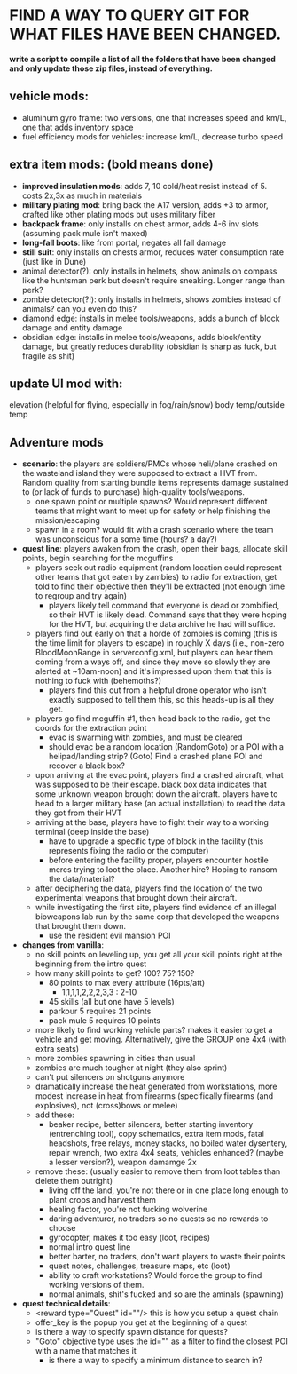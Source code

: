 # FIND A WAY TO QUERY GIT FOR WHAT FILES HAVE BEEN CHANGED.
**write a script to compile a list of all the folders that have been changed and only update those zip files, instead of everything.**

## vehicle mods:
- aluminum gyro frame: two versions, one that increases speed and km/L, one that adds inventory space
- fuel efficiency mods for vehicles: increase km/L, decrease turbo speed

## extra item mods: (bold means done)
- **improved insulation mods**: adds 7, 10 cold/heat resist instead of 5. costs 2x,3x as much in materials
- **military plating mod**: bring back the A17 version, adds +3 to armor, crafted like other plating mods but uses military fiber
- **backpack frame**: only installs on chest armor, adds 4-6 inv slots (assuming pack mule isn't maxed)
- **long-fall boots**: like from portal, negates all fall damage
- **still suit**: only installs on chests armor, reduces water consumption rate (just like in Dune)
- animal detector(?): only installs in helmets, show animals on compass like the huntsman perk but doesn't require sneaking. Longer range than perk?
- zombie detector(?!): only installs in helmets, shows zombies instead of animals? can you even do this?
- diamond edge: installs in melee tools/weapons, adds a bunch of block damage and entity damage
- obsidian edge: installs in melee tools/weapons, adds block/entity damage, but greatly reduces durability (obsidian is sharp as fuck, but fragile as shit)

## update UI mod with:
elevation (helpful for flying, especially in fog/rain/snow)
body temp/outside temp

## Adventure mods
- **scenario**: the players are soldiers/PMCs whose heli/plane crashed on the wasteland island they were supposed to extract a HVT from. Random quality from starting bundle items represents damage sustained to (or lack of funds to purchase) high-quality tools/weapons. 
    - one spawn point or multiple spawns? Would represent different teams that might want to meet up for safety or help finishing the mission/escaping
    - spawn in a room? would fit with a crash scenario where the team was unconscious for a some time (hours? a day?)
- **quest line**: players awaken from the crash, open their bags, allocate skill points, begin searching for the mcguffins
    - players seek out radio equipment (random location could represent other teams that got eaten by zambies) to radio for extraction, get told to find their objective then they'll be extracted (not enough time to regroup and try again)
        - players likely tell command that everyone is dead or zombified, so their HVT is likely dead. Command says that they were hoping for the HVT, but acquiring the data archive he had will suffice.
    - players find out early on that a horde of zombies is coming (this is the time limit for players to escape) in roughly X days (i.e., non-zero BloodMoonRange in serverconfig.xml, but players can hear them coming from a ways off, and since they move so slowly they are alerted at ~10am-noon) and it's impressed upon them that this is nothing to fuck with (behemoths?)
        - players find this out from a helpful drone operator who isn't exactly supposed to tell them this, so this heads-up is all they get.
    - players go find mcguffin #1, then head back to the radio, get the coords for the extraction point
        - evac is swarming with zombies, and must be cleared
        - should evac be a random location (RandomGoto) or a POI with a helipad/landing strip? (Goto) Find a crashed plane POI and recover a black box?
    - upon arriving at the evac point, players find a crashed aircraft, what was supposed to be their escape. black box data indicates that some unknown weapon brought down the aircraft. players have to head to a larger military base (an actual installation) to read the data they got from their HVT
    - arriving at the base, players have to fight their way to a working terminal (deep inside the base)
        - have to upgrade a specific type of block in the facility (this represents fixing the radio or the computer)
        - before entering the facility proper, players encounter hostile mercs trying to loot the place. Another hire? Hoping to ransom the data/material?
    - after deciphering the data, players find the location of the two experimental weapons that brought down their aircraft. 
    - while investigating the first site, players find evidence of an illegal bioweapons lab run by the same corp that developed the weapons that brought them down.
        - use the resident evil mansion POI
- **changes from vanilla**:
    - no skill points on leveling up, you get all your skill points right at the beginning from the intro quest
    - how many skill points to get? 100? 75? 150?
        - 80 points to max every attribute (16pts/att)
            - 1,1,1,1,2,2,2,3,3 : 2-10
        - 45 skills (all but one have 5 levels)
        - parkour 5 requires 21 points
        - pack mule 5 requires 10 points
    - more likely to find working vehicle parts? makes it easier to get a vehicle and get moving. Alternatively, give the GROUP one 4x4 (with extra seats)
    - more zombies spawning in cities than usual
    - zombies are much tougher at night (they also sprint)
    - can't put silencers on shotguns anymore
    - dramatically increase the heat generated from workstations, more modest increase in heat from firearms (specifically firearms (and explosives), not (cross)bows or melee)
    - add these:
        - beaker recipe, better silencers, better starting inventory (entrenching tool), copy schematics, extra item mods, fatal headshots, free relays, money stacks, no boiled water dysentery, repair wrench, two extra 4x4 seats, vehicles enhanced? (maybe a lesser version?), weapon damamge 2x
    - remove these: (usually easier to remove them from loot tables than delete them outright)
        - living off the land, you're not there or in one place long enough to plant crops and harvest them
        - healing factor, you're not fucking wolverine
        - daring adventurer, no traders so no quests so no rewards to choose
        - gyrocopter, makes it too easy (loot, recipes)
        - normal intro quest line
        - better barter, no traders, don't want players to waste their points
        - quest notes, challenges, treasure maps, etc (loot)
        - ability to craft workstations? Would force the group to find working versions of them.    
        - normal animals, shit's fucked and so are the aminals (spawning)
- **quest technical details**:
    - \<reward type="Quest" id=""/> this is how you setup a quest chain
    - offer_key is the popup you get at the beginning of a quest
    - is there a way to specify spawn distance for quests?
    - "Goto" objective type uses the id="" as a filter to find the closest POI with a name that matches it
        - is there a way to specify a minimum distance to search in?